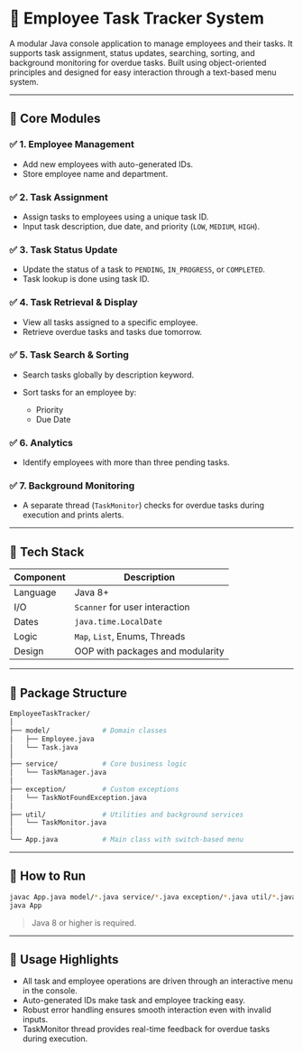 

# 🧾 Employee Task Tracker System

A modular Java console application to manage employees and their tasks. It supports task assignment, status updates, searching, sorting, and background monitoring for overdue tasks. Built using object-oriented principles and designed for easy interaction through a text-based menu system.

---

## 📌 Core Modules

### ✅ 1. Employee Management

* Add new employees with auto-generated IDs.
* Store employee name and department.

### ✅ 2. Task Assignment

* Assign tasks to employees using a unique task ID.
* Input task description, due date, and priority (`LOW`, `MEDIUM`, `HIGH`).

### ✅ 3. Task Status Update

* Update the status of a task to `PENDING`, `IN_PROGRESS`, or `COMPLETED`.
* Task lookup is done using task ID.

### ✅ 4. Task Retrieval & Display

* View all tasks assigned to a specific employee.
* Retrieve overdue tasks and tasks due tomorrow.

### ✅ 5. Task Search & Sorting

* Search tasks globally by description keyword.
* Sort tasks for an employee by:

  * Priority
  * Due Date

### ✅ 6. Analytics

* Identify employees with more than three pending tasks.

### ✅ 7. Background Monitoring

* A separate thread (`TaskMonitor`) checks for overdue tasks during execution and prints alerts.

---

## 🔧 Tech Stack

| Component | Description                      |
| --------- | -------------------------------- |
| Language  | Java 8+                          |
| I/O       | `Scanner` for user interaction   |
| Dates     | `java.time.LocalDate`            |
| Logic     | `Map`, `List`, Enums, Threads    |
| Design    | OOP with packages and modularity |

---

## 📁 Package Structure

```bash
EmployeeTaskTracker/
│
├── model/             # Domain classes
│   ├── Employee.java
│   └── Task.java
│
├── service/           # Core business logic
│   └── TaskManager.java
│
├── exception/         # Custom exceptions
│   └── TaskNotFoundException.java
│
├── util/              # Utilities and background services
│   └── TaskMonitor.java
│
└── App.java           # Main class with switch-based menu
```

---

## 🏁 How to Run

```bash
javac App.java model/*.java service/*.java exception/*.java util/*.java
java App
```

> Java 8 or higher is required.

---

## 📙 Usage Highlights

* All task and employee operations are driven through an interactive menu in the console.
* Auto-generated IDs make task and employee tracking easy.
* Robust error handling ensures smooth interaction even with invalid inputs.
* TaskMonitor thread provides real-time feedback for overdue tasks during execution.
